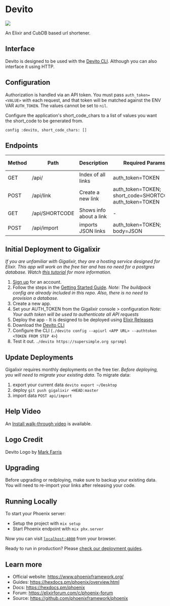 # Devito
![](https://github.com/supersimple/devito/blob/main/devito-sm.png?raw=true)

 An Elixir and CubDB based url shortener.

## Interface
Devito is designed to be used with the [Devito CLI](https://github.com/supersimple/devito_cli/). Although you can also interface it using HTTP.

## Configuration
Authorization is handled via an API token. You must pass `auth_token=<VALUE>` with each request, and that token will be matched against the ENV VAR `AUTH_TOKEN`. The values cannot be set to `nil`.

Configure the application's short_code_chars to a list of values you want the short_code to be generated from.

`config :devito,
  short_code_chars: []`

## Endpoints
| Method | Path | Description | Required Params | Optional Params |
|--------|------|-------------|-----------------|-----------------|
| GET | /api/ | Index of all links | auth_token=TOKEN | download=true |
| POST | /api/link | Create a new link | auth_token=TOKEN; short_code=SHORTCODE; auth_token=TOKEN |
| GET | /api/SHORTCODE | Shows info about a link | - | - |
| POST | /api/import | imports JSON links | auth_token=TOKEN; body=JSON | - |

## Initial Deployment to Gigalixir
_If you are unfamiliar with Gigalixir, they are a hosting service designed for Elixir._
_This app will work on the free tier and has no need for a postgres database._
_Watch [this tutorial](https://elixircasts.io/deploying-with-gigalixir-%28revised%29) for more information._

1. [Sign up](https://www.gigalixir.com/) for an account.
2. Follow the steps in the [Getting Started Guide](https://gigalixir.readthedocs.io/en/latest/getting-started-guide.html#).
_Note: The buildpack config are already included in this repo. Also, there is no need to provision a database._
3. Create a new app.
4. Set your AUTH_TOKEN from the Gigalixir console > configuration
_Note: Your auth token will be used to authenticate all API requests_
5. Deploy the app - It is designed to be deployed using [Elixir Releases](https://gigalixir.readthedocs.io/en/latest/modify-app/releases.html#)
6. Download the [Devito CLI](https://github.com/supersimple/devito_cli/)
7. Configure the CLI (`./devito config --apiurl <APP URL> --authtoken <TOKEN FROM STEP 4>`)
8. Test it out. `./devito https://supersimple.org sprsmpl`

## Update Deployments
Gigalixir requires monthly deployments on the free tier. *Before deploying, you will need to migrate your existing data*.
To migrate data:
1. export your current data `devito export ~/Desktop`
2. deploy `git push gigalixir +HEAD:master`
3. import data `POST api/import`

## Help Video
An [Install walk-through video](https://www.youtube.com/embed/7A7jtQfFB00) is available.

## Logo Credit
Devito Logo by [Mark Farris](https://markfarrisdesign.com)

## Upgrading
Before upgrading or redploying, make sure to backup your existing data.
You will need to re-import your links after releasing your code.


## Running Locally

To start your Phoenix server:

  * Setup the project with `mix setup`
  * Start Phoenix endpoint with `mix phx.server`

Now you can visit [`localhost:4000`](http://localhost:4000) from your browser.

Ready to run in production? Please [check our deployment guides](https://hexdocs.pm/phoenix/deployment.html).

## Learn more

  * Official website: https://www.phoenixframework.org/
  * Guides: https://hexdocs.pm/phoenix/overview.html
  * Docs: https://hexdocs.pm/phoenix
  * Forum: https://elixirforum.com/c/phoenix-forum
  * Source: https://github.com/phoenixframework/phoenix
